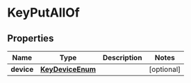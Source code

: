 

# KeyPutAllOf

## Properties

Name | Type | Description | Notes
------------ | ------------- | ------------- | -------------
**device** | [**KeyDeviceEnum**](KeyDeviceEnum.md) |  |  [optional]



